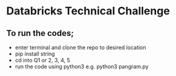 # Databricks Technical Challenge
## To run the codes;
- enter terminal and clone the repo to desired location
- pip install string
- cd into Q1 or 2, 3, 4, 5
- run the code using python3 e.g.  python3 pangram.py 
